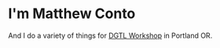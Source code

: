 # I'm Matthew Conto

And I do a variety of things for [DGTL Workshop](https://www.dgtlworkshop.com/) in Portland OR.
